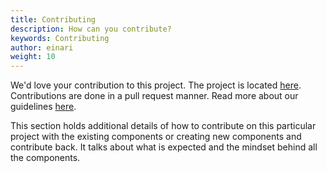 ```yaml
---
title: Contributing
description: How can you contribute?
keywords: Contributing
author: einari
weight: 10
---
```

We'd love your contribution to this project. The project is located [here](https://github.com/dolittle-interaction/JavaScript.Components.Aurelia).
Contributions are done in a pull request manner. Read more about our guidelines [here](/contributing).

This section holds additional details of how to contribute on this particular
project with the existing components or creating new components and contribute back.
It talks about what is expected and the mindset behind all the components.
